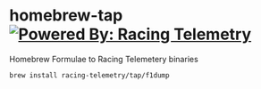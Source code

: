 # homebrew-tap [![Powered By: Racing Telemetry](https://img.shields.io/badge/powered%20by-Racing%20Telemetry-green.svg?style=flat-square)](https://github.com/racing-telemetry)

Homebrew Formulae to Racing Telemetery binaries

```sh
brew install racing-telemetry/tap/f1dump
```
